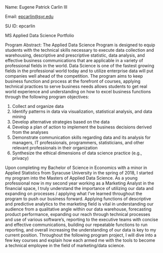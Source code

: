 Name: Eugene Patrick Carlin III

Email: epcarlin@syr.edu

SU ID: epcarlin

MS Applied Data Science Portfolio

Program Abstract: The Applied Data Science Program is designed to equip students with the technical skills necessary to execute data collection and warehousing, descriptive and prescriptive statistic, data analysis, and effective business communications that are applicable in a variety of professional fields in the world. Data Science is one of the fastest growing fields in the professional world today and to utilize enterprise data will put companies well ahead of the competition. The program aims to keep business function and process at the forefront of courses, applying technical practices to serve business needs allows students to get real world experience and understanding on how to excel business functions through the following program objectives:

1.	Collect and organize data
2.	Identify patterns in data via visualization, statistical analysis, and data mining
3.	Develop alternative strategies based on the data
4.	Develop a plan of action to implement the business decisions derived from the analyses
5.	Demonstrate communication skills regarding data and its analysis for managers, IT professionals, programmers, statisticians, and other relevant professionals in their organization
6.	Synthesize the ethical dimensions of data science practice (e.g., privacy)

Upon completing my Bachelor of Science in Economics with a minor in Applied Statistics from Syracuse University in the spring of 2018, I started my program into the Masters of Applied Data Science. As a young professional now in my second year working as a Marketing Analyst in the financial space, I truly understand the importance of utilizing our data and expanding on processes / applying what I’ve learned throughout the program to push our business forward. Applying functions of descriptive and predictive analytics to the marketing field is vital in understanding our audience from a qualitative angle within our data warehouse, forecasting product performance, expanding our reach through technical processes and use of various software’s, reporting to the executive teams with concise and effective communications, building our repeatable functions to run reporting, and overall increasing the understanding of our data is key to my current position. Throughout the following program project, I will dive into a few key courses and explain how each armed me with the tools to become a technical employee in the field of marketing/data science.
